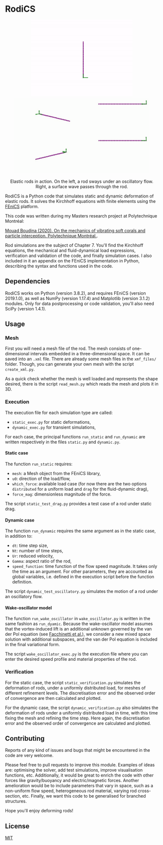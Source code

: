# RodiCS

<p align="center">
    <img src="gallery/oscillatory_omeg12alpha065.gif" height="250" alt="Swaying elastic rod"/>
    <img src="gallery/Cy100_wave.gif" height="250" alt="Vortex-induced vibrations with reconfiguration"/>
</p>
<p align="center">
  Elastic rods in action. On the left, a rod sways under an oscillatory flow. Right, a surface wave passes through the rod.
</p>

RodiCS is a Python code that simulates static and dynamic deformation of elastic rods. It solves the Kirchhoff equations with finite elements using the [FEniCS](https://fenicsproject.org/) platform.

This code was written during my Masters research project at Polytechnique Montréal:

[Mouad Boudina (2020). On the mechanics of vibrating soft corals and particle interception. Polytechnique Montréal.](https://publications.polymtl.ca/4xxx/).

Rod simulations are the subject of Chapter 7. You'll find the Kirchhoff equations, the mechanical and fluid-dynamical load expressions, verification and validation of the code, and finally simulation cases. I also included in it an appendix on the FEniCS implementation in Python, describing the syntax and functions used in the code.

## Dependencies

RodiCS works on Python (version 3.8.2), and requires FEniCS (version 2019.1.0), as well as NumPy (version 1.17.4) and Matplotlib (version 3.1.2) modules. Only for data postprocessing or code validation, you'll also need SciPy (version 1.4.1).

## Usage

### Mesh

First you will need a mesh file of the rod. The mesh consists of one-dimensional intervals embedded in a three-dimensional space. It can be saved into an `.xml` file. There are already some mesh files in the `xmf_files/` folder. Though, you can generate your own mesh with the script `create_xml.py`.

As a quick check whether the mesh is well loaded and represents the shape desired, there is the script `read_mesh.py` which reads the mesh and plots it in 3D.

### Execution

The execution file for each simulation type are called:
- `static_exec.py` for static deformations,
- `dynamic_exec.py` for transient simulations,

For each case, the principal functions `run_static` and `run_dynamic` are written respectively in the files `static.py` and `dynamic.py`.

#### Static case
The function `run_static` requires:

- `mesh`: a Mesh object from the FEniCS library,
- `u0`: direction of the load/flow,
- `which_force`: available load case (for now there are the two options `distributed` for a uniform load and `drag` for the fluid-dynamic drag),
- `force_mag`: dimensionless magnitude of the force.

The script `static_test_drag.py` provides a test case of a rod under static drag.

#### Dynamic case
The function `run_dynamic` requires the same argument as in the static case, in addition to:

- `dt`: time step size,
- `Nt`: number of time steps,
- `Ur`: reduced velocity,
- `Gamma`: aspect ratio of the rod,
- `speed_function`: time function of the flow speed magnitude. It takes only the time as an argument. For other parameters, they are accounted as global variables, i.e. defined in the execution script before the function definition.

The script `dynamic_test_oscillatory.py` simulates the motion of a rod under an oscillatory flow.

#### Wake-oscillator model
The function `run_wake_oscillator` in `wake_oscillator.py` is written in the same fashion as `run_dyamic`. Because the wake-oscillator model assumes that the vortex-induced lift is an additional unknown governed by the van der Pol equation (see [Facchinetti et al.](https://www.sciencedirect.com/science/article/abs/pii/S0889974603001853)), we consider a new mixed space solution with additional subspaces, and the van der Pol equation is included in the final variational form.

The script `wake_oscillator_exec.py` is the execution file where you can enter the desired speed profile and material properties of the rod. 

### Verification
For the static case, the script `static_verification.py` simulates the deformation of rods, under a uniformly distributed load, for meshes of different refinement levels. The discretisation error and the observed order of convergence are then calculated and plotted.

For the dynamic case, the script `dynamic_verification.py` also simulates the deformation of rods under a uniformly distributed load in time, with this time fixing the mesh and refining the time step. Here again, the discretisation error and the observed order of convergence are calculated and plotted.

## Contributing
Reports of any kind of issues and bugs that might be encountered in the code are very welcome.

Please feel free to pull requests to improve this module. Examples of ideas are: optimising the solver, add test simulations, improve visualisation functions, etc. Additionally, it would be great to enrich the code with other forces like gravity/buoyancy and electric/magnetic forces. Another amelioration would be to include parameters that vary in space, such as a non-uniform flow speed, heterogeneous rod material, varying rod cross-section, etc. Finally, we want this code to be generalised for branched structures.

Hope you'll enjoy deforming rods!

## License
[MIT](https://choosealicense.com/licenses/mit/)


